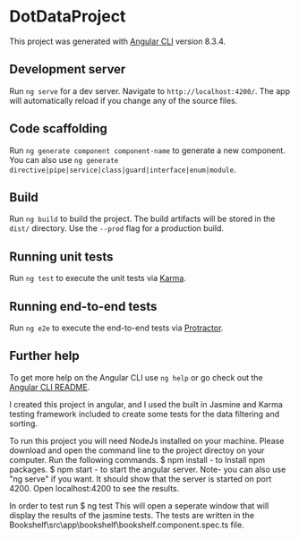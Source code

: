 # DotDataProject

This project was generated with [Angular CLI](https://github.com/angular/angular-cli) version 8.3.4.

## Development server

Run `ng serve` for a dev server. Navigate to `http://localhost:4200/`. The app will automatically reload if you change any of the source files.

## Code scaffolding

Run `ng generate component component-name` to generate a new component. You can also use `ng generate directive|pipe|service|class|guard|interface|enum|module`.

## Build

Run `ng build` to build the project. The build artifacts will be stored in the `dist/` directory. Use the `--prod` flag for a production build.

## Running unit tests

Run `ng test` to execute the unit tests via [Karma](https://karma-runner.github.io).

## Running end-to-end tests

Run `ng e2e` to execute the end-to-end tests via [Protractor](http://www.protractortest.org/).

## Further help

To get more help on the Angular CLI use `ng help` or go check out the [Angular CLI README](https://github.com/angular/angular-cli/blob/master/README.md).

I created this project in angular, and I used the built in Jasmine and Karma testing framework included to create some tests for the data filtering and sorting.

To run this project you will need NodeJs installed on your machine. 
Please download and open the command line to the project directoy on your computer. 
Run the following commands.
$ npm install - to Install npm packages.
$ npm start - to start the angular server. 
Note- you can also use "ng serve" if you want.
It should show that the server is started on port 4200. 
Open localhost:4200 to see the results.

In order to test run
$ ng test
This will open a seperate window that will display the results of the jasmine tests.
The tests are written in the Bookshelf\src\app\bookshelf\bookshelf.component.spec.ts file.
